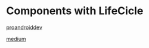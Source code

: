 # Components with LifeCicle

[proandroiddev](https://proandroiddev.com/android-building-self-contained-lifecycle-aware-testable-components-63f25474646f)

[medium](https://medium.com/geekculture/lifecycle-aware-components-ba2be161ec30)
